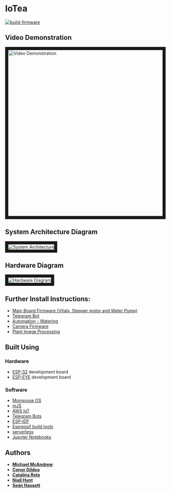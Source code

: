 # IoTea

[![build-firmware](https://github.com/seanfhear/IoTea/actions/workflows/build-firmware.yml/badge.svg)](https://github.com/seanfhear/IoTea/actions/workflows/build-firmware.yml)

## Video Demonstration

<a href="https://www.youtube.com/watch?v=nGD-0TNYtso" target="_blank"><img src="https://i.imgur.com/ymsEAPT.png" 
alt="Video Demonstration" width="960" height="540" border="10" /></a>

## System Architecture Diagram
<img src="https://raw.githubusercontent.com/seanfhear/IoTea/main/images/system_architecture.png" 
alt="System Architecture" border="10"/>

## Hardware Diagram
<img src="https://raw.githubusercontent.com/seanfhear/IoTea/main/images/hardware_diagram.png" 
alt="Hardware Diagram" border="10" />

## Further Install Instructions:

* [Main Board Firmware (Vitals, Stepper motor and Water Pump)](https://github.com/seanfhear/IoTea/tree/main/firmware)
* [Telegram Bot](https://github.com/seanfhear/IoTea/tree/main/bot)
* [Automation - Watering](https://github.com/seanfhear/IoTea/tree/main/automation)
* [Camera Firmware](https://github.com/seanfhear/IoTea/tree/main/iotea-camera)
* [Plant Image Processing](https://github.com/seanfhear/IoTea/tree/main/image_processing)

## Built Using

### Hardware
* [ESP-32](https://www.espressif.com/en/products/socs/esp32) development board
* [ESP-EYE](https://www.espressif.com/en/products/devkits/esp-eye/overview) development board

### Software
* [Mongoose OS](https://mongoose-os.com/)
* [mJS](https://github.com/mongoose-os-libs/mjs)
* [AWS IoT](https://aws.amazon.com/iot/)
* [Telegram Bots](https://core.telegram.org/bots)
* [ESP-IDF](https://github.com/espressif/esp-idf)
* [Espressif build tools](https://docs.espressif.com/projects/esp-idf/en/latest/esp32/get-started/)
* [serverless](https://www.serverless.com/)
* [Jupyter Notebooks](https://jupyter.org/)

## Authors

* **[Michael McAndrew](https://github.com/mmcatcd)**
* **[Conor Gildea](https://github.com/CSIGildea)**
* **[Catalina Rete](https://github.com/catakitty)**
* **[Niall Hunt](https://github.com/NiallEHunt)**
* **[Seán Hassett](https://github.com/Sean-Hassett)**
